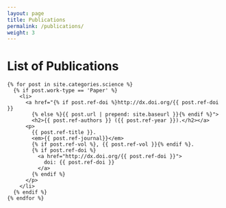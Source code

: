 ```yaml
---
layout: page
title: Publications
permalink: /publications/
weight: 3
---
```


# **List of Publications**

    {% for post in site.categories.science %}
      {% if post.work-type == 'Paper' %}
        <li>
          <a href="{% if post.ref-doi %}http://dx.doi.org/{{ post.ref-doi }}
            {% else %}{{ post.url | prepend: site.baseurl }}{% endif %}">
            <h2>{{ post.ref-authors }} ({{ post.ref-year }}).</h2></a>
          <p>
            {{ post.ref-title }}. 
            <em>{{ post.ref-journal}}</em>
            {% if post.ref-vol %}, {{ post.ref-vol }}{% endif %}. 
            {% if post.ref-doi %}
              <a href="http://dx.doi.org/{{ post.ref-doi }}">
                doi: {{ post.ref-doi }}
              </a>
            {% endif %}
          </p>
        </li>
      {% endif %}
    {% endfor %}

